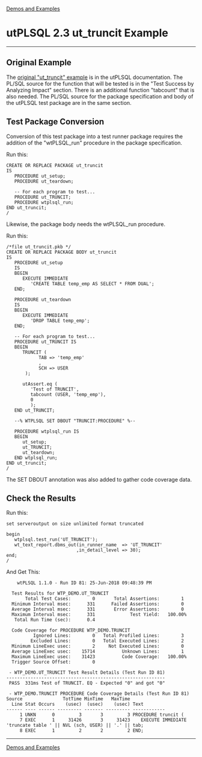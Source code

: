 [Demos and Examples](README.md)

# utPLSQL 2.3 ut_truncit Example

---

## Original Example

The [original "ut_truncit" example](https://utplsql.org/utPLSQL/v2.3.1/testproc.html) is in the utPLSQL documentation.  The PL/SQL source for the function that will be tested is in the "Test Success by Analyzing Impact" section.  There is an additional function "tabcount" that is also needed.  The PL/SQL source for the package specification and body of the utPLSQL test package are in the same section.

## Test Package Conversion

Conversion of this test package into a test runner package requires the addition of the "wtPLSQL_run" procedure in the package specification.

Run this:

```
CREATE OR REPLACE PACKAGE ut_truncit
IS
   PROCEDURE ut_setup;
   PROCEDURE ut_teardown;

   -- For each program to test...
   PROCEDURE ut_TRUNCIT;
   PROCEDURE wtplsql_run;
END ut_truncit;
/
```

Likewise, the package body needs the wtPLSQL_run procedure.

Run this:

```
/*file ut_truncit.pkb */
CREATE OR REPLACE PACKAGE BODY ut_truncit
IS
   PROCEDURE ut_setup
   IS
   BEGIN
      EXECUTE IMMEDIATE 
         'CREATE TABLE temp_emp AS SELECT * FROM DUAL';
   END;
   
   PROCEDURE ut_teardown
   IS
   BEGIN
      EXECUTE IMMEDIATE 
         'DROP TABLE temp_emp';
   END;

   -- For each program to test...
   PROCEDURE ut_TRUNCIT IS
   BEGIN
      TRUNCIT (
            TAB => 'temp_emp'
            ,
            SCH => USER
       );

      utAssert.eq (
         'Test of TRUNCIT',
         tabcount (USER, 'temp_emp'),
         0
         );
   END ut_TRUNCIT;

   --% WTPLSQL SET DBOUT "TRUNCIT:PROCEDURE" %--

   PROCEDURE wtplsql_run IS
   BEGIN
      ut_setup;
      ut_TRUNCIT;
      ut_teardown;
   END wtplsql_run;
END ut_truncit;
/
```

The SET DBOUT annotation was also added to gather code coverage data.


## Check the Results

Run this:

```
set serveroutput on size unlimited format truncated

begin
   wtplsql.test_run('UT_TRUNCIT');
   wt_text_report.dbms_out(in_runner_name  => 'UT_TRUNCIT'
                          ,in_detail_level => 30);
end;
/
```

And Get This:

```
    wtPLSQL 1.1.0 - Run ID 81: 25-Jun-2018 09:48:39 PM

  Test Results for WTP_DEMO.UT_TRUNCIT
       Total Test Cases:        0       Total Assertions:        1
  Minimum Interval msec:      331      Failed Assertions:        0
  Average Interval msec:      331       Error Assertions:        0
  Maximum Interval msec:      331             Test Yield:   100.00%
   Total Run Time (sec):      0.4

  Code Coverage for PROCEDURE WTP_DEMO.TRUNCIT
          Ignored Lines:        0   Total Profiled Lines:        3
         Excluded Lines:        0   Total Executed Lines:        2
  Minimum LineExec usec:        2     Not Executed Lines:        0
  Average LineExec usec:    15714          Unknown Lines:        1
  Maximum LineExec usec:    31423          Code Coverage:   100.00%
  Trigger Source Offset:        0

 - WTP_DEMO.UT_TRUNCIT Test Result Details (Test Run ID 81)
-----------------------------------------------------------
 PASS  331ms Test of TRUNCIT. EQ - Expected "0" and got "0"

 - WTP_DEMO.TRUNCIT PROCEDURE Code Coverage Details (Test Run ID 81)
Source               TotTime MinTime   MaxTime     
  Line Stat Occurs    (usec)  (usec)    (usec) Text
------ ---- ------ --------- ------- --------- ------------
     1 UNKN      0         3       3         3 PROCEDURE truncit (
     7 EXEC      1     31426       3     31423    EXECUTE IMMEDIATE 'truncate table ' || NVL (sch, USER) || '.' || tab;
     8 EXEC      1         2       2         2 END;
```

---
[Demos and Examples](README.md)
